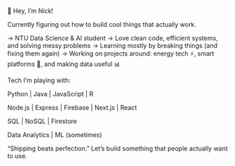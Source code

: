 👋 Hey, I’m Nick!

Currently figuring out how to build cool things that actually work.

→ NTU Data Science & AI student
→ Love clean code, efficient systems, and solving messy problems
→ Learning mostly by breaking things (and fixing them again)
→ Working on projects around: energy tech ⚡, smart platforms 🧠, and making data useful 📊

Tech I’m playing with:

Python | Java | JavaScript | R 

Node.js | Express | Firebase | Next.js | React

SQL | NoSQL | Firestore

Data Analytics | ML (sometimes)

“Shipping beats perfection.”
Let’s build something that people actually want to use.
<!---
rednikebottle/rednikebottle is a ✨ special ✨ repository because its `README.md` (this file) appears on your GitHub profile.
You can click the Preview link to take a look at your changes.
--->
